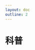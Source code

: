 ```yaml
---
layout: doc
outline: 2
---
```


<script setup>
// 引入组件
// import MNavLinks from '../components/MNavLinks.vue'
// 引入数据源
import { NAV_DATA } from './data'
</script>

# 科普

<NavCard v-for="{title, items} in NAV_DATA" :title="title" :items="items" />
